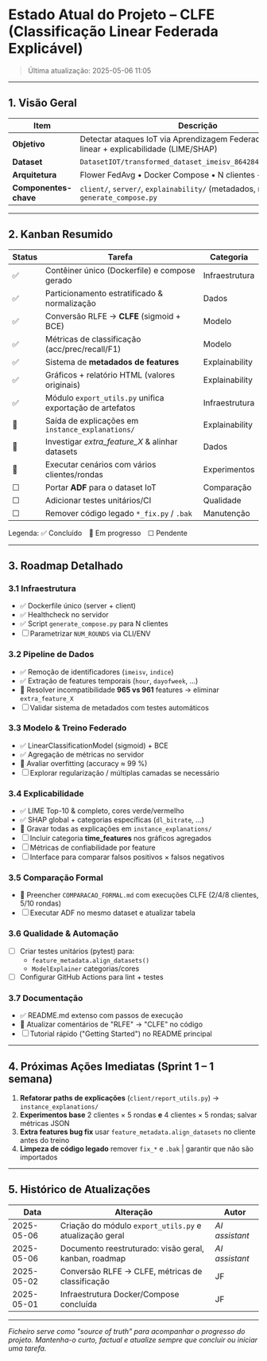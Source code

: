 # Estado Atual do Projeto – CLFE (Classificação Linear Federada Explicável)

> Última atualização: 2025-05-06 11:05

---

## 1. Visão Geral

| Item | Descrição |
|------|-----------|
| **Objetivo** | Detectar ataques IoT via Aprendizagem Federada com modelo linear + explicabilidade (LIME/SHAP) |
| **Dataset** | `DatasetIOT/transformed_dataset_imeisv_8642840401612300.csv` |
| **Arquitetura** | Flower FedAvg • Docker Compose • N clientes + 1 servidor |
| **Componentes-chave** | `client/`, `server/`, `explainability/` (metadados, relatórios), `generate_compose.py` |

---

## 2. Kanban Resumido

| Status | Tarefa | Categoria |
|--------|--------|-----------|
| ✅ | Contêiner único (Dockerfile) e compose gerado | Infraestrutura |
| ✅ | Particionamento estratificado & normalização | Dados |
| ✅ | Conversão RLFE → **CLFE** (sigmoid + BCE) | Modelo |
| ✅ | Métricas de classificação (acc/prec/recall/F1) | Modelo |
| ✅ | Sistema de **metadados de features** | Explainability |
| ✅ | Gráficos + relatório HTML (valores originais) | Explainability |
| ✅ | Módulo `export_utils.py` unifica exportação de artefatos | Infraestrutura |
| 🔄 | Saída de explicações em `instance_explanations/` | Explainability |
| 🔄 | Investigar *extra_feature_X* & alinhar datasets | Dados |
| 🔄 | Executar cenários com vários clientes/rondas | Experimentos |
| ☐ | Portar **ADF** para o dataset IoT | Comparação |
| ☐ | Adicionar testes unitários/CI | Qualidade |
| ☐ | Remover código legado `*_fix.py` / `.bak` | Manutenção |

Legenda: ✅ Concluído 🔄 Em progresso ☐ Pendente

---

## 3. Roadmap Detalhado

### 3.1 Infraestrutura
- ✅ Dockerfile único (server + client)
- ✅ Healthcheck no servidor
- ✅ Script `generate_compose.py` para N clientes
- ☐ Parametrizar `NUM_ROUNDS` via CLI/ENV

### 3.2 Pipeline de Dados
- ✅ Remoção de identificadores (`imeisv`, `indice`)
- ✅ Extração de features temporais (`hour`, `dayofweek`, …)
- 🔄 Resolver incompatibilidade **965 vs 961** features → eliminar `extra_feature_X`
- ☐ Validar sistema de metadados com testes automáticos

### 3.3 Modelo & Treino Federado
- ✅ LinearClassificationModel (sigmoid) + BCE
- ✅ Agregação de métricas no servidor
- 🔄 Avaliar overfitting (accuracy ≈ 99 %)
- ☐ Explorar regularização / múltiplas camadas se necessário

### 3.4 Explicabilidade
- ✅ LIME Top-10 & completo, cores verde/vermelho
- ✅ SHAP global + categorias específicas (`dl_bitrate`, …)
- 🔄 Gravar todas as explicações em `instance_explanations/`
- ☐ Incluir categoria **time_features** nos gráficos agregados
- ☐ Métricas de confiabilidade por feature
- ☐ Interface para comparar falsos positivos × falsos negativos

### 3.5 Comparação Formal
- 🔄 Preencher `COMPARACAO_FORMAL.md` com execuções CLFE (2/4/8 clientes, 5/10 rondas)
- ☐ Executar ADF no mesmo dataset e atualizar tabela

### 3.6 Qualidade & Automação
- ☐ Criar testes unitários (pytest) para:
  - `feature_metadata.align_datasets()`
  - `ModelExplainer` categorias/cores
- ☐ Configurar GitHub Actions para lint + testes

### 3.7 Documentação
- ✅ README.md extenso com passos de execução
- 🔄 Atualizar comentários de "RLFE" → "CLFE" no código
- ☐ Tutorial rápido ("Getting Started") no README principal

---

## 4. Próximas Ações Imediatas (Sprint 1 – 1 semana)

1. **Refatorar paths de explicações**   (`client/report_utils.py`)   → `instance_explanations/`  
2. **Experimentos base**   2 clientes × 5 rondas **e** 4 clientes × 5 rondas; salvar métricas JSON  
3. **Extra features bug fix**   usar `feature_metadata.align_datasets` no cliente antes do treino  
4. **Limpeza de código legado**   remover `fix_*` e `.bak` | garantir que não são importados  

---

## 5. Histórico de Atualizações

| Data | Alteração | Autor |
|------|-----------|-------|
| 2025-05-06 | Criação do módulo `export_utils.py` e atualização geral | _AI assistant_ |
| 2025-05-06 | Documento reestruturado: visão geral, kanban, roadmap | _AI assistant_ |
| 2025-05-02 | Conversão RLFE → CLFE, métricas de classificação | JF |
| 2025-05-01 | Infraestrutura Docker/Compose concluída | JF |

---

_Ficheiro serve como "source of truth" para acompanhar o progresso do projeto. Mantenha-o curto, factual e atualize sempre que concluir ou iniciar uma tarefa._